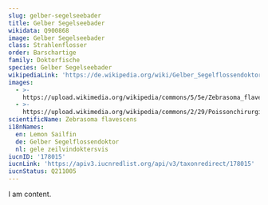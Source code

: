 ```yaml
---
slug: gelber-segelseebader
title: Gelber Segelseebader
wikidata: Q900868
image: Gelber Segelseebader
class: Strahlenflosser
order: Barschartige
family: Doktorfische
species: Gelber Segelseebader
wikipediaLink: 'https://de.wikipedia.org/wiki/Gelber_Segelflossendoktor'
images:
  - >-
    https://upload.wikimedia.org/wikipedia/commons/5/5e/Zebrasoma_flavescens_Luc_Viatour.jpg
  - >-
    https://upload.wikimedia.org/wikipedia/commons/2/29/Poissonchirurgienjaune_(cropped).jpg
scientificName: Zebrasoma flavescens
i18nNames:
  en: Lemon Sailfin
  de: Gelber Segelflossendoktor
  nl: gele zeilvindoktersvis
iucnID: '178015'
iucnLink: 'https://apiv3.iucnredlist.org/api/v3/taxonredirect/178015'
iucnStatus: Q211005
---
```


I am content.
